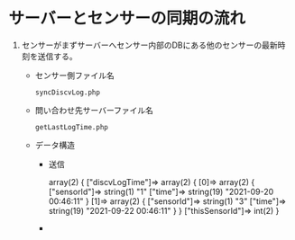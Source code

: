 # サーバーとセンサーの同期の流れ

1. センサーがまずサーバーへセンサー内部のDBにある他のセンサーの最新時刻を送信する。

    - センサー側ファイル名

        `syncDiscvLog.php`

    - 問い合わせ先サーバーファイル名

        `getLastLogTime.php`

    - データ構造
        - 送信

            array(2) {
                ["discvLogTime"]=>
                array(2) {
                    [0]=>
                    array(2) {
                    ["sensorId"]=>
                    string(1) "1"
                    ["time"]=>
                    string(19) "2021-09-20 00:46:11"
                    }
                    [1]=>
                    array(2) {
                    ["sensorId"]=>
                    string(1) "3"
                    ["time"]=>
                    string(19) "2021-09-22 00:46:11"
                    }
                }
                ["thisSensorId"]=>
                int(2)
            }

        -